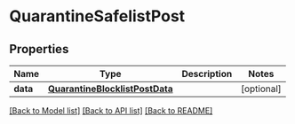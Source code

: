 # QuarantineSafelistPost

## Properties
Name | Type | Description | Notes
------------ | ------------- | ------------- | -------------
**data** | [**QuarantineBlocklistPostData**](QuarantineBlocklistPostData.md) |  | [optional] 

[[Back to Model list]](../README.md#documentation-for-models) [[Back to API list]](../README.md#documentation-for-api-endpoints) [[Back to README]](../README.md)

